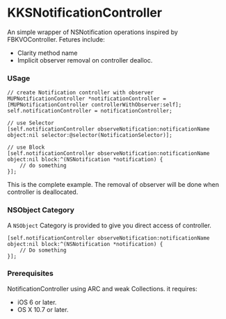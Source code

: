 KKSNotificationController
=========================

An simple  wrapper of NSNotification operations inspired by FBKVOController. Fetures include:

* Clarity method name
* Implicit observer removal on controller dealloc.

### USage
```
// create Notification controller with observer
MUPNotificationController *notificationController = [MUPNotificationController controllerWithObserver:self];
self.notificationController = notificationController;
    
// use Selector
[self.notificationController observeNotification:notificationName object:nil selector:@selector(NotificationSelector)];
    
// use Block
[self.notificationController observeNotification:notificationName object:nil block:^(NSNotification *notification) {
    // do something
}];
```
This is the complete example. The removal of observer will be done when controller is deallocated.

### NSObject Category

A `NSObject` Category is provided to give you direct access of controller.

```
[self.notificationController observeNotification:notificationName object:nil block:^(NSNotification *notification) {
    // Do something
}];
```

### Prerequisites
NotificationController using ARC and weak Collections. it requires:
* iOS 6 or later.
* OS X 10.7 or later.

